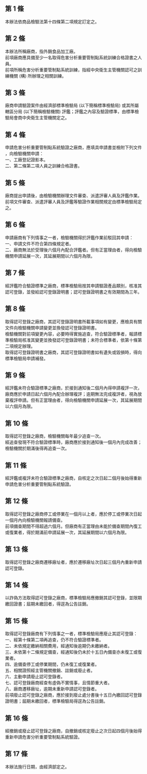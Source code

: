 第 1 條
-------
本辦法依商品檢驗法第十四條第二項規定訂定之。

第 2 條
-------
本辦法所稱廠商，指外銷食品加工廠。  
前項廠商應具備至少一名取得危害分析重要管制點系統訓練合格證書之人  
員。  
前項所稱危害分析重要管制點系統訓練，指經中央衛生主管機關認可之訓  
練機關 (構) 所辦理之相關訓練。

第 3 條
-------
廠商申請驗證案件由經濟部標準檢驗局 (以下簡稱標準檢驗局) 或其所屬  
轄區分局 (以下簡稱檢驗機關) 評鑑；評鑑之內容及驗證標準，由標準檢  
驗局會商中央衛生主管機關定之。

第 4 條
-------
申請危害分析重要管制點系統驗證之廠商，應填具申請書並檢附下列文件  
，向檢驗機關申請：  
一、工廠登記證影本。  
二、第二條第二項人員之訓練合格證書。

第 5 條
-------
廠商提出申請後，由檢驗機關辦理文件審查、派遣評審人員及評鑑作業。  
前項文件審查、派遣評審人員及評鑑等驗證作業相關規定由標準檢驗局定  
之。

第 6 條
-------
申請廠商有下列情事之一者，檢驗機關得於評鑑作業前駁回其申請：  
一、申請文件不符合第四條規定者。  
二、廠商無法於受理後六個月內配合評鑑者。但有正當理由者，得向檢驗  
    機關申請延展一次，其延展期間以六個月為限。

第 7 條
-------
經評鑑符合驗證標準之廠商，標準檢驗局按其申請驗證產品類別，核准其  
認可登錄，並發給認可登錄證明書；認可登錄證明書之有效期間為三年。

第 8 條
-------
取得認可登錄之廠商，其認可登錄證明書所載事項如有變更，應檢具有關  
文件向檢驗機關申請變更並換發認可登錄證明書。  
檢驗機關對前項變更內容，必要時得實施追查，符合驗證標準者，報請標  
準檢驗局核准其變更並換發認可登錄證明書；未符合標準者，依第十條第  
二項規定辦理。  
取得認可登錄證明書之廠商，其認可登錄證明書如有遺失或毀損時，得向  
標準檢驗局申請補發。

第 9 條
-------
經評鑑未符合驗證標準之廠商，於接到通知後二個月內得申請複評一次，  
廠商應於申請日起六個月內配合辦理複評；逾期無法完成複評者，視為放  
棄複評申請。但有正當理由者，得向檢驗機關申請延展一次，其延展期間  
以六個月為限。

第 10 條
--------
取得認可登錄之廠商，檢驗機關每年最少追查一次。  
經追查發現不符合驗證標準時，廠商應於接到通知後一個月內完成改善；  
檢驗機關於期滿後得再追查一次。

第 11 條
--------
經評鑑或複評未符合驗證標準之廠商，自核定之次日起二個月後始得重新  
申請危害分析重要管制點系統驗證。

第 12 條
--------
取得認可登錄之廠商停工或停業在一個月以上者，應於停工或停業次日起  
一個月內向檢驗機關報請備查。  
前項備查期間不得超過六個月。但廠商有正當理由未能於備查期間內復工  
或復業者，得於期滿前申請延展一次，其延展期間以六個月為限。

第 13 條
--------
取得認可登錄之廠商遷移廠址者，應於遷移廠址次日起三個月內重新申請  
認可登錄。

第 14 條
--------
以詐偽方法取得認可登錄之廠商，標準檢驗局應撤銷其認可登錄，並限期  
繳回證書；屆期未繳回者，得逕為公告註銷。

第 15 條
--------
取得認可登錄廠商有下列情事之一者，標準檢驗局應廢止其認可登錄：  
一、經第十條第二項再追查，仍不符合驗證標準者。  
二、未依規定繳納相關費用，經通知後逾期仍未繳納者。  
三、未依第十二條規定備查，經通知後仍未於十五日內備查亦未復工或復  
    業者。  
四、逾備查停工或停業期間，仍未復工或復業者。  
五、相關證照經主管機關撤銷、註銷或廢止者。  
六、主動申請廢止認可登錄者。  
七、認可登錄廠商經查有虛偽不實情事，且情節重大者。  
八、廠商遷移廠址，逾期未重新申請認可登錄者。  
前項廢止認可登錄之廠商，應於接到廢止處分書後十五日內繳回認可登錄  
證明書；屆期未繳回者，標準檢驗局得逕為公告註銷。

第 16 條
--------
經撤銷或廢止認可登錄之廠商，自撤銷或核定廢止之次日起四個月後始得  
重新申請危害分析重要管制點系統驗證。

第 17 條
--------
本辦法施行日期，由經濟部定之。

